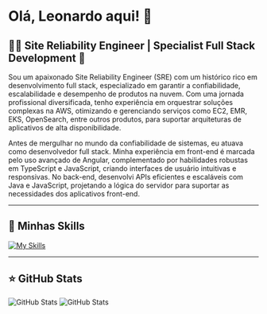 # Olá, Leonardo aqui! 👋

## 👨‍💻 Site Reliability Engineer | Specialist Full Stack Development 🚀

Sou um apaixonado Site Reliability Engineer (SRE) com um histórico rico em desenvolvimento full stack, especializado em garantir a confiabilidade, escalabilidade e desempenho de produtos na nuvem. Com uma jornada profissional diversificada, tenho experiência em orquestrar soluções complexas na AWS, otimizando e gerenciando serviços como EC2, EMR, EKS, OpenSearch, entre outros produtos, para suportar arquiteturas de aplicativos de alta disponibilidade.

Antes de mergulhar no mundo da confiabilidade de sistemas, eu atuava como desenvolvedor full stack. Minha experiência em front-end é marcada pelo uso avançado de Angular, complementado por habilidades robustas em TypeScript e JavaScript, criando interfaces de usuário intuitivas e responsivas. No back-end, desenvolvi APIs eficientes e escaláveis com Java e JavaScript, projetando a lógica do servidor para suportar as necessidades dos aplicativos front-end.

---

## 🚀 Minhas Skills

[![My Skills](https://skillicons.dev/icons?i=aws,azure,react,angular,javascript,typescript,mongodb,firebase,mysql,postgres,html,css,figma,discord,git,bootstrap,jenkins,java,npm,python,terraform,vscode,sass,linux,docker,github,bitbucket,dynamodb,rabbitmq,spring&perline=10)](https://skillicons.dev)

---

## ⭐ GitHub Stats

![GitHub Stats](https://github-readme-stats.vercel.app/api?username=gitGusmao&show_icons=true)
![GitHub Stats](https://github-readme-stats.vercel.app/api/top-langs?username=gitGusmao&show_icons=true&locale=en&layout=compact)
